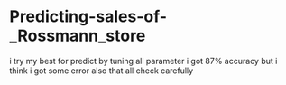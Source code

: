 # Predicting-sales-of-_Rossmann_store 
i try my best for predict by tuning all parameter i got 87% accuracy but i think i got some error also that all check carefully
